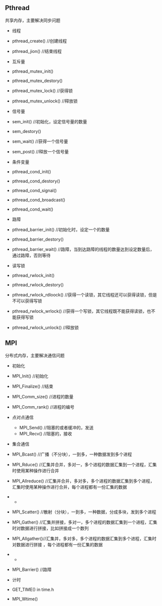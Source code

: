 ## Pthread
共享内存，主要解决同步问题
* 线程
 * pthread_create() //创建线程
 * pthread_jion() //结束线程

* 互斥量
 * pthread_mutex_init()
 * pthread_mutex_destory()
 * pthread_mutex_lock() //获得锁
 * pthread_mutex_unlock() //释放锁

* 信号量 
 * sem_init() //初始化，设定信号量的数量
 * sem_destory()
 * sem_wait() //获得一个信号量
 * sem_post() //释放一个信号量

 
* 条件变量
 * pthread_cond_init() 
 * pthread_cond_destory()
 * pthread_cond_signal()
 * pthread_cond_broadcast()
 * pthread_cond_wait() 
 
* 路障
 * pthread_barrier_init() //初始化时，设定一个的数量
 * pthread_barrier_destory()
 * pthread_barrier_wait() //路障，当到达路障的线程的数量达到设定数量后，通过路障，否则等待

* 读写锁
 * pthread_rwlock_init()
 * pthread_rwlock_destory()
 * pthread_rwlock_rdloock() //获得一个读锁，其它线程还可以获得读锁，但是不可以获得写锁
 * pthread_rwlock_wrlock() //获得一个写锁，其它线程既不能获得读锁，也不能获得写锁
 * pthread_rwlock_unlock() //释放锁

## MPI
分布式内存，主要解决通信问题
* 初始化
 * MPI_Init() //初始化
 * MPI_Finalize() //结束
 * MPI_Comm_size() //进程的数量
 * MPI_Comm_rank() //进程的编号

* 点对点通信
  * MPI_Send() //阻塞的或者缓冲的，发送
  * MPI_Recv() //阻塞的，接收
 
* 集合通信
 * MPI_Bcast() //广播（不分块），一到多，一种数据发到多个进程
 * MPI_Rduce() //汇集并合并，多对一，多个进程的数据汇集到一个进程，汇集时使用某种操作进行合并
 * MPI_Allreduce() //汇集并合并，多对多，多个进程的数据汇集到多个进程，汇集时使用某种操作进行合并，每个进程都有一份汇集的数据
 * -
 * MPI_Scatter() //散射（分块），一到多，一种数据，分成多块，发到多个进程
 * MPI_Gather() //汇集并拼接，多对一，多个进程的数据汇集到一个进程，汇集时对数据进行拼接，比如拼接成一个数列
 * MPI_Allgather()//汇集并，多对多，多个进程的数据汇集到多个进程，汇集时对数据进行拼接 ，每个进程都有一份汇集的数据
 * -
 * MPI_Barrier() //路障

* 计时
 * GET_TIME() in time.h
 * MPI_Wtime()

